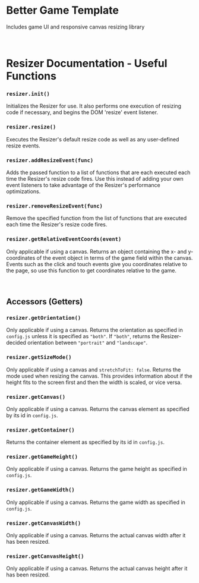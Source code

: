 # Better Game Template
Includes game UI and responsive canvas resizing library
<br/><br/><br/>


# Resizer Documentation - Useful Functions

### `resizer.init()`
Initializes the Resizer for use. It also performs one execution of resizing code if necessary, and begins the DOM 'resize' event listener.
<br/>

### `resizer.resize()`
Executes the Resizer's default resize code as well as any user-defined resize events.
<br/>

### `resizer.addResizeEvent(func)`
Adds the passed function to a list of functions that are each executed each time the Resizer's resize code fires. Use this instead of adding your own event listeners to take advantage of the Resizer's performance optimizations.
<br/>

### `resizer.removeResizeEvent(func)`
Remove the specified function from the list of functions that are executed each time the Resizer's resize code fires.
<br/>

### `resizer.getRelativeEventCoords(event)`
Only applicable if using a canvas. Returns an object containing the x- and y-coordinates of the event object in terms of the game field within the canvas. Events such as the click and touch events give you coordinates relative to the page, so use this function to get coordinates relative to the game.
<br/><br/><br/>


## Accessors (Getters)

### `resizer.getOrientation()`
Only applicable if using a canvas. Returns the orientation as specified in `config.js` unless it is specified as `"both"`. If `"both"`, returns the Resizer-decided orientation between `"portrait"` and `"landscape"`. 
<br/>

### `resizer.getSizeMode()`
Only applicable if using a canvas and `stretchToFit: false`. Returns the mode used when resizing the canvas. This provides information about if the height fits to the screen first and then the width is scaled, or vice versa.
<br/>

### `resizer.getCanvas()`
Only applicable if using a canvas. Returns the canvas element as specified by its id in `config.js`.
<br/>

### `resizer.getContainer()`
Returns the container element as specified by its id in `config.js`.
<br/>

### `resizer.getGameHeight()`
Only applicable if using a canvas. Returns the game height as specified in `config.js`.
<br/>

### `resizer.getGameWidth()`
Only applicable if using a canvas. Returns the game width as specified in `config.js`.
<br/>

### `resizer.getCanvasWidth()`
Only applicable if using a canvas. Returns the actual canvas width after it has been resized.
<br/>

### `resizer.getCanvasHeight()`
Only applicable if using a canvas. Returns the actual canvas height after it has been resized.
<br/>

